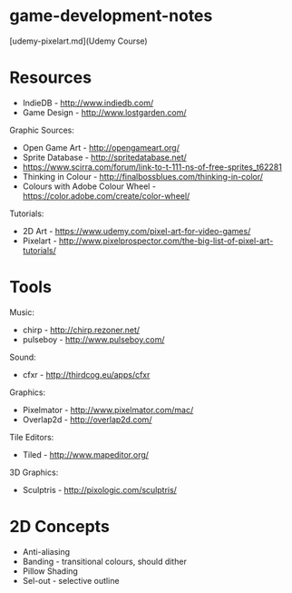 # game-development-notes

[udemy-pixelart.md](Udemy Course)

Resources
=========

* IndieDB - http://www.indiedb.com/
* Game Design - http://www.lostgarden.com/

Graphic Sources:
* Open Game Art - http://opengameart.org/
* Sprite Database - http://spritedatabase.net/
* https://www.scirra.com/forum/link-to-t-111-ns-of-free-sprites_t62281
* Thinking in Colour - http://finalbossblues.com/thinking-in-color/
* Colours with Adobe Colour Wheel - https://color.adobe.com/create/color-wheel/

Tutorials:
* 2D Art - https://www.udemy.com/pixel-art-for-video-games/
* Pixelart - http://www.pixelprospector.com/the-big-list-of-pixel-art-tutorials/

Tools
=========

Music:
* chirp - http://chirp.rezoner.net/
* pulseboy - http://www.pulseboy.com/

Sound:
* cfxr - http://thirdcog.eu/apps/cfxr

Graphics:
* Pixelmator - http://www.pixelmator.com/mac/
* Overlap2d - http://overlap2d.com/

Tile Editors:
* Tiled - http://www.mapeditor.org/

3D Graphics:
* Sculptris - http://pixologic.com/sculptris/

2D Concepts
===========

* Anti-aliasing
* Banding  - transitional colours, should dither
* Pillow Shading
* Sel-out - selective outline
